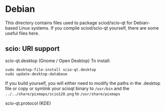 
Debian
====================
This directory contains files used to package sciod/scio-qt
for Debian-based Linux systems. If you compile sciod/scio-qt yourself, there are some useful files here.

## scio: URI support ##


scio-qt.desktop  (Gnome / Open Desktop)
To install:

	sudo desktop-file-install scio-qt.desktop
	sudo update-desktop-database

If you build yourself, you will either need to modify the paths in
the .desktop file or copy or symlink your scioqt binary to `/usr/bin`
and the `../../share/pixmaps/scio128.png` to `/usr/share/pixmaps`

scio-qt.protocol (KDE)

